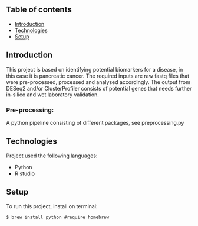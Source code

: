 ## Table of contents
* [Introduction](#Introduction)
* [Technologies](#technologies)
* [Setup](#setup)

## Introduction
This project is based on identifying potential biomarkers for a disease, in this case it is pancreatic cancer. The required inputs are raw fastq files that were pre-processed, processed and analysed accordingly. The output from DESeq2 and/or ClusterProfiler consists of potential genes that needs further in-silico and wet laboratory validation.  

### Pre-processing:
A python pipeline consisting of different packages, see preprocessing.py
	
## Technologies
Project used the following languages:
* Python
* R studio
	
## Setup
To run this project, install on terminal:

```
$ brew install python #require homebrew

```
